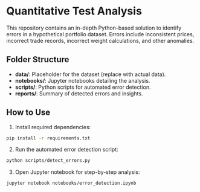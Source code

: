 # Quantitative Test Analysis

This repository contains an in-depth Python-based solution to identify errors in a hypothetical portfolio dataset. 
Errors include inconsistent prices, incorrect trade records, incorrect weight calculations, and other anomalies.

## Folder Structure
- **data/**: Placeholder for the dataset (replace with actual data).
- **notebooks/**: Jupyter notebooks detailing the analysis.
- **scripts/**: Python scripts for automated error detection.
- **reports/**: Summary of detected errors and insights.

## How to Use
1. Install required dependencies:
```bash
pip install -r requirements.txt
```
2. Run the automated error detection script:
```bash
python scripts/detect_errors.py
```
3. Open Jupyter notebook for step-by-step analysis:
```bash
jupyter notebook notebooks/error_detection.ipynb
```

